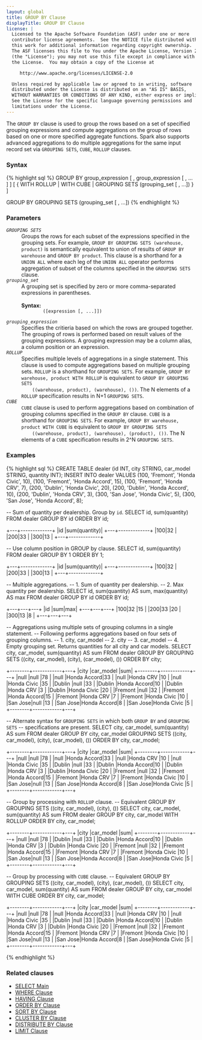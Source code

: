 ```yaml
---
layout: global
title: GROUP BY Clause
displayTitle: GROUP BY Clause
license: |
  Licensed to the Apache Software Foundation (ASF) under one or more
  contributor license agreements.  See the NOTICE file distributed with
  this work for additional information regarding copyright ownership.
  The ASF licenses this file to You under the Apache License, Version 2.0
  (the "License"); you may not use this file except in compliance with
  the License.  You may obtain a copy of the License at

     http://www.apache.org/licenses/LICENSE-2.0

  Unless required by applicable law or agreed to in writing, software
  distributed under the License is distributed on an "AS IS" BASIS,
  WITHOUT WARRANTIES OR CONDITIONS OF ANY KIND, either express or implied.
  See the License for the specific language governing permissions and
  limitations under the License.
---
```

The <code>GROUP BY</code> clause is used to group the rows based on a set of specified grouping expressions and compute aggregations on
the group of rows based on one or more specified aggregate functions. Spark also supports advanced aggregations to do multiple
aggregations for the same input record set via `GROUPING SETS`, `CUBE`, `ROLLUP` clauses.

### Syntax
{% highlight sql %}
GROUP BY group_expression [ , group_expression [ , ... ] ]
  [ { WITH ROLLUP | WITH CUBE | GROUPING SETS (grouping_set [ , ...]) } ]

GROUP BY GROUPING SETS (grouping_set [ , ...])
{% endhighlight %}

### Parameters
<dl>
  <dt><code><em>GROUPING SETS</em></code></dt>
  <dd>
    Groups the rows for each subset of the expressions specified in the grouping sets. For example,
    <code>GROUP BY GROUPING SETS (warehouse, product)</code> is semantically equivalent
    to union of results of <code>GROUP BY warehouse</code> and <code>GROUP BY product</code>. This clause
    is a shorthand for a <code>UNION ALL</code> where each leg of the <code>UNION ALL</code>
    operator performs aggregation of subset of the columns specified in the <code>GROUPING SETS</code> clause.
  </dd>
  <dt><code><em>grouping_set</em></code></dt>
  <dd>
    A grouping set is specified by zero or more comma-separated expressions in parentheses.<br><br>
    <b>Syntax:</b>
      <code>
        ([expression [, ...]])
      </code>
  </dd>
  <dt><code><em>grouping_expression</em></code></dt>
  <dd>
    Specifies the critieria based on which the rows are grouped together. The grouping of rows is performed based on
    result values of the grouping expressions. A grouping expression may be a column alias, a column position
    or an expression.
  </dd>
  <dt><code><em>ROLLUP</em></code></dt>
  <dd>
    Specifies multiple levels of aggregations in a single statement. This clause is used to compute aggregations
    based on multiple grouping sets. <code>ROLLUP</code> is a shorthand for <code>GROUPING SETS</code>. For example,
    <code>GROUP BY warehouse, product WITH ROLLUP</code> is equivalent to <code>GROUP BY GROUPING SETS
    ((warehouse, product), (warehouse), ())</code>.
    The N elements of a <code>ROLLUP</code> specification results in N+1 <code>GROUPING SETS</code>.
  </dd>
  <dt><code><em>CUBE</em></code></dt>
  <dd>
    <code>CUBE</code> clause is used to perform aggregations based on combination of grouping columns specified in the
    <code>GROUP BY</code> clause. <code>CUBE</code> is a shorthand for <code>GROUPING SETS</code>. For example,
    <code>GROUP BY warehouse, product WITH CUBE</code> is equivalent to <code>GROUP BY GROUPING SETS
    ((warehouse, product), (warehouse), (product), ())</code>.
    The N elements of a <code>CUBE</code> specification results in 2^N <code>GROUPING SETS</code>.
  </dd>
</dl>

### Examples
{% highlight sql %}
CREATE TABLE dealer (id INT, city STRING, car_model STRING, quantity INT);
INSERT INTO dealer VALUES
    (100, 'Fremont', 'Honda Civic', 10),
    (100, 'Fremont', 'Honda Accord', 15),
    (100, 'Fremont', 'Honda CRV', 7),
    (200, 'Dublin', 'Honda Civic', 20),
    (200, 'Dublin', 'Honda Accord', 10),
    (200, 'Dublin', 'Honda CRV', 3),
    (300, 'San Jose', 'Honda Civic', 5),
    (300, 'San Jose', 'Honda Accord', 8);

-- Sum of quantity per dealership. Group by `id`.
SELECT id, sum(quantity) FROM dealer GROUP BY id ORDER BY id;

  +---+-------------+
  |id |sum(quantity)|
  +---+-------------+
  |100|32           |
  |200|33           |
  |300|13           |
  +---+-------------+

-- Use column position in GROUP by clause.
SELECT id, sum(quantity) FROM dealer GROUP BY 1 ORDER BY 1;

  +---+-------------+
  |id |sum(quantity)|
  +---+-------------+
  |100|32           |
  |200|33           |
  |300|13           |
  +---+-------------+

-- Multiple aggregations.
-- 1. Sum of quantity per dealership.
-- 2. Max quantity per dealership.
SELECT id, sum(quantity) AS sum, max(quantity) AS max FROM dealer GROUP BY id ORDER BY id;

  +---+---+---+
  |id |sum|max|
  +---+---+---+
  |100|32 |15 |
  |200|33 |20 |
  |300|13 |8  |
  +---+---+---+

-- Aggregations using multiple sets of grouping columns in a single statement.
-- Following performs aggregations based on four sets of grouping columns.
-- 1. city, car_model
-- 2. city
-- 3. car_model
-- 4. Empty grouping set. Returns quantities for all city and car models.
SELECT city, car_model, sum(quantity) AS sum FROM dealer
   GROUP BY GROUPING SETS ((city, car_model), (city), (car_model), ())
   ORDER BY city;

  +--------+------------+---+
  |city    |car_model   |sum|
  +--------+------------+---+
  |null    |null        |78 |
  |null    |Honda Accord|33 |
  |null    |Honda CRV   |10 |
  |null    |Honda Civic |35 |
  |Dublin  |null        |33 |
  |Dublin  |Honda Accord|10 |
  |Dublin  |Honda CRV   |3  |
  |Dublin  |Honda Civic |20 |
  |Fremont |null        |32 |
  |Fremont |Honda Accord|15 |
  |Fremont |Honda CRV   |7  |
  |Fremont |Honda Civic |10 |
  |San Jose|null        |13 |
  |San Jose|Honda Accord|8  |
  |San Jose|Honda Civic |5  |
  +--------+------------+---+

-- Alternate syntax for `GROUPING SETS` in which both `GROUP BY` and `GROUPING SETS`
-- specifications are present.
SELECT city, car_model, sum(quantity) AS sum FROM dealer
   GROUP BY city, car_model GROUPING SETS ((city, car_model), (city), (car_model), ())
   ORDER BY city, car_model;

  +--------+------------+---+
  |city    |car_model   |sum|
  +--------+------------+---+
  |null    |null        |78 |
  |null    |Honda Accord|33 |
  |null    |Honda CRV   |10 |
  |null    |Honda Civic |35 |
  |Dublin  |null        |33 |
  |Dublin  |Honda Accord|10 |
  |Dublin  |Honda CRV   |3  |
  |Dublin  |Honda Civic |20 |
  |Fremont |null        |32 |
  |Fremont |Honda Accord|15 |
  |Fremont |Honda CRV   |7  |
  |Fremont |Honda Civic |10 |
  |San Jose|null        |13 |
  |San Jose|Honda Accord|8  |
  |San Jose|Honda Civic |5  |
  +--------+------------+---+

-- Group by processing with `ROLLUP` clause.
-- Equivalent GROUP BY GROUPING SETS ((city, car_model), (city), ())
SELECT city, car_model, sum(quantity) AS sum FROM dealer
   GROUP BY city, car_model WITH ROLLUP
   ORDER BY city, car_model;

  +--------+------------+---+
  |city    |car_model   |sum|
  +--------+------------+---+
  |null    |null        |78 |
  |Dublin  |null        |33 |
  |Dublin  |Honda Accord|10 |
  |Dublin  |Honda CRV   |3  |
  |Dublin  |Honda Civic |20 |
  |Fremont |null        |32 |
  |Fremont |Honda Accord|15 |
  |Fremont |Honda CRV   |7  |
  |Fremont |Honda Civic |10 |
  |San Jose|null        |13 |
  |San Jose|Honda Accord|8  |
  |San Jose|Honda Civic |5  |
  +--------+------------+---+

-- Group by processing with `CUBE` clause.
-- Equivalent GROUP BY GROUPING SETS ((city, car_model), (city), (car_model), ())
SELECT city, car_model, sum(quantity) AS sum FROM dealer
   GROUP BY city, car_model WITH CUBE
   ORDER BY city, car_model;

  +--------+------------+---+
  |city    |car_model   |sum|
  +--------+------------+---+
  |null    |null        |78 |
  |null    |Honda Accord|33 |
  |null    |Honda CRV   |10 |
  |null    |Honda Civic |35 |
  |Dublin  |null        |33 |
  |Dublin  |Honda Accord|10 |
  |Dublin  |Honda CRV   |3  |
  |Dublin  |Honda Civic |20 |
  |Fremont |null        |32 |
  |Fremont |Honda Accord|15 |
  |Fremont |Honda CRV   |7  |
  |Fremont |Honda Civic |10 |
  |San Jose|null        |13 |
  |San Jose|Honda Accord|8  |
  |San Jose|Honda Civic |5  |
  +--------+------------+---+

{% endhighlight %}

### Related clauses
- [SELECT Main](sql-ref-syntax-qry-select.html)
- [WHERE Clause](sql-ref-syntax-qry-select-where.html)
- [HAVING Clause](sql-ref-syntax-qry-select-having.html)
- [ORDER BY Clause](sql-ref-syntax-qry-select-orderby.html)
- [SORT BY Clause](sql-ref-syntax-qry-select-sortby.html)
- [CLUSTER BY Clause](sql-ref-syntax-qry-select-clusterby.html)
- [DISTRIBUTE BY Clause](sql-ref-syntax-qry-select-distribute-by.html)
- [LIMIT Clause](sql-ref-syntax-qry-select-limit.html)
